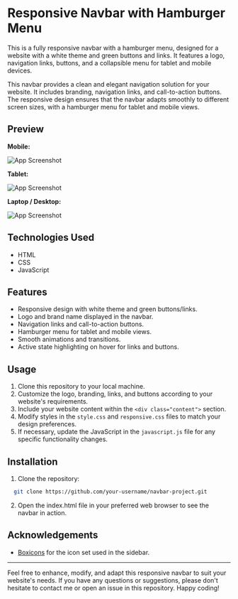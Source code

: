 
# Responsive Navbar with Hamburger Menu

This is a fully responsive navbar with a hamburger menu, designed for a website with a white theme and green buttons and links. It features a logo, navigation links, buttons, and a collapsible menu for tablet and mobile devices.

This navbar provides a clean and elegant navigation solution for your website. It includes branding, navigation links, and call-to-action buttons. The responsive design ensures that the navbar adapts smoothly to different screen sizes, with a hamburger menu for tablet and mobile views.






## Preview

**Mobile:**

![App Screenshot](https://i.imgur.com/QFPvkcB.jpg)

**Tablet:**

![App Screenshot](https://i.imgur.com/VAROniA.jpg)

**Laptop / Desktop:**

![App Screenshot](https://i.imgur.com/tuf5jRH.jpg)

## Technologies Used

- HTML
- CSS
- JavaScript
## Features

- Responsive design with white theme and green buttons/links.
- Logo and brand name displayed in the navbar.
- Navigation links and call-to-action buttons.
- Hamburger menu for tablet and mobile views.
- Smooth animations and transitions.
- Active state highlighting on hover for links and buttons.


## Usage

1. Clone this repository to your local machine.
2. Customize the logo, branding, links, and buttons according to your website's requirements.
3. Include your website content within the ```<div class="content">``` section.
4. Modify styles in the ```style.css``` and ```responsive.css``` files to match your design preferences.
5. If necessary, update the JavaScript in the ```javascript.js``` file for any specific functionality changes.



## Installation

1. Clone the repository:

```bash
  git clone https://github.com/your-username/navbar-project.git
```
2. Open the index.html file in your preferred web browser to see the navbar in action.
## Acknowledgements

 - [Boxicons](https://boxicons.com/) for the icon set used in the sidebar.




_______
Feel free to enhance, modify, and adapt this responsive navbar to suit your website's needs. If you have any questions or suggestions, please don't hesitate to contact me or open an issue in this repository. Happy coding!
